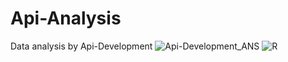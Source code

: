 # Api-Analysis
Data analysis by Api-Development
![Api-Development_ANS](https://img.shields.io/badge/Api-Development_ANS%2B-blue.svg)
![R](https://img.shields.io/badge/R.1%2B-blue.svg)
